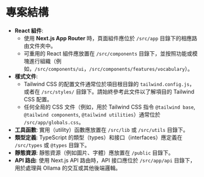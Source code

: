 # 專案結構

- **React 組件**:
    - 使用 **Next.js App Router** 時，頁面組件應位於 `/src/app` 目錄下的相應路由文件夾中。
    - 可重用的 React 組件應放置在 `/src/components` 目錄下，並按照功能或模塊進行組織（例如，`/src/components/ui`，`/src/components/features/vocabulary`）。
- **樣式文件**:
    - Tailwind CSS 的配置文件通常位於項目根目錄的 `tailwind.config.js`，或者在 `/src/styles/` 目錄下。請始終參考此文件以了解項目的 Tailwind CSS 配置。
    - 任何全局的 CSS 文件（例如，用於 Tailwind CSS 指令 `@tailwind base`, `@tailwind components`, `@tailwind utilities`）通常位於 `/src/app/globals.css`。
- **工具函數**: 實用（utility）函數應放置在 `/src/lib` 或 `/src/utils` 目錄下。
- **類型定義**: TypeScript 的類型（types）和接口（interfaces）應定義在 `/src/types` 或 `@types` 目錄下。
- **靜態資源**: 靜態資源（例如圖片、字體）應放置在 `/public` 目錄下。
- **API 路由**: 使用 Next.js API 路由時，API 接口應位於 `/src/app/api` 目錄下，用於處理與 Ollama 的交互或其他後端邏輯。